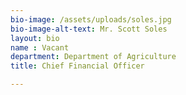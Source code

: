 ```yaml
---
bio-image: /assets/uploads/soles.jpg
bio-image-alt-text: Mr. Scott Soles
layout: bio
name : Vacant
department: Department of Agriculture
title: Chief Financial Officer

---
```

